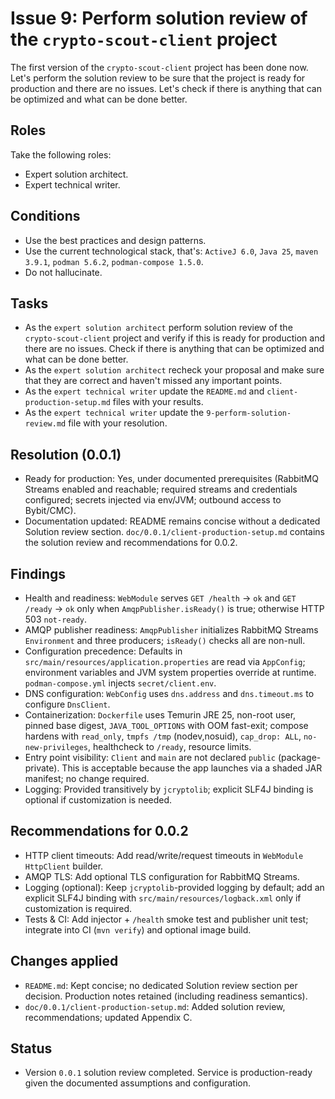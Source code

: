 # Issue 9: Perform solution review of the `crypto-scout-client` project

The first version of the `crypto-scout-client` project has been done now. Let's perform the solution review to be sure
that the project is ready for production and there are no issues. Let's check if there is anything that can be optimized
and what can be done better.

## Roles

Take the following roles:

- Expert solution architect.
- Expert technical writer.

## Conditions

- Use the best practices and design patterns.
- Use the current technological stack, that's: `ActiveJ 6.0`, `Java 25`, `maven 3.9.1`, `podman 5.6.2`,
  `podman-compose 1.5.0`.
- Do not hallucinate.

## Tasks

- As the `expert solution architect` perform solution review of the `crypto-scout-client` project and verify if this is
  ready for production and there are no issues. Check if there is anything that can be optimized and what can be done
  better.
- As the `expert solution architect` recheck your proposal and make sure that they are correct and haven't missed any
  important points.
- As the `expert technical writer` update the `README.md` and `client-production-setup.md` files with your results.
- As the `expert technical writer` update the `9-perform-solution-review.md` file with your resolution.

## Resolution (0.0.1)

- Ready for production: Yes, under documented prerequisites (RabbitMQ Streams enabled and reachable; required streams
  and credentials configured; secrets injected via env/JVM; outbound access to Bybit/CMC).
- Documentation updated: README remains concise without a dedicated Solution review section.
  `doc/0.0.1/client-production-setup.md` contains the solution review and recommendations for 0.0.2.

## Findings

- Health and readiness: `WebModule` serves `GET /health` -> `ok` and `GET /ready` -> `ok` only when
  `AmqpPublisher.isReady()` is true; otherwise HTTP 503 `not-ready`.
- AMQP publisher readiness: `AmqpPublisher` initializes RabbitMQ Streams `Environment` and three producers; `isReady()`
  checks all are non-null.
- Configuration precedence: Defaults in `src/main/resources/application.properties` are read via `AppConfig`;
  environment variables and JVM system properties override at runtime. `podman-compose.yml` injects `secret/client.env`.
- DNS configuration: `WebConfig` uses `dns.address` and `dns.timeout.ms` to configure `DnsClient`.
- Containerization: `Dockerfile` uses Temurin JRE 25, non-root user, pinned base digest, `JAVA_TOOL_OPTIONS` with OOM
  fast-exit; compose hardens with `read_only`, `tmpfs /tmp` (nodev,nosuid), `cap_drop: ALL`, `no-new-privileges`,
  healthcheck to `/ready`, resource limits.
- Entry point visibility: `Client` and `main` are not declared `public` (package-private). This is acceptable because
  the app launches via a shaded JAR manifest; no change required.
- Logging: Provided transitively by `jcryptolib`; explicit SLF4J binding is optional if customization is needed.

## Recommendations for 0.0.2

- HTTP client timeouts: Add read/write/request timeouts in `WebModule` `HttpClient` builder.
- AMQP TLS: Add optional TLS configuration for RabbitMQ Streams.
- Logging (optional): Keep `jcryptolib`-provided logging by default; add an explicit SLF4J binding with
  `src/main/resources/logback.xml` only if customization is required.
- Tests & CI: Add injector + `/health` smoke test and publisher unit test; integrate into CI (`mvn verify`) and optional
  image build.

## Changes applied

- `README.md`: Kept concise; no dedicated Solution review section per decision. Production notes retained (including
  readiness semantics).
- `doc/0.0.1/client-production-setup.md`: Added solution review, recommendations; updated Appendix C.

## Status

- Version `0.0.1` solution review completed. Service is production-ready given the documented assumptions and
  configuration.